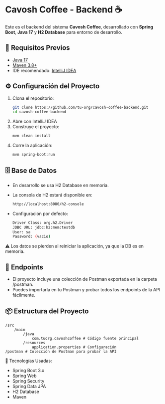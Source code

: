 # Cavosh Coffee - Backend ☕

Este es el backend del sistema **Cavosh Coffee**, desarrollado con **Spring Boot**, **Java 17** y **H2 Database** para
entorno de desarrollo.

## 🚀 Requisitos Previos

- [Java 17](https://adoptium.net/)
- [Maven 3.8+](https://maven.apache.org/)
- IDE recomendado: [IntelliJ IDEA](https://www.jetbrains.com/idea/)

## ⚙️ Configuración del Proyecto

1. Clona el repositorio:
   ```bash
   git clone https://github.com/tu-org/cavosh-coffee-backend.git
   cd cavosh-coffee-backend
   ```
2. Abre con IntelliJ IDEA
3. Construye el proyecto:
   ```bash
   mvn clean install
   ```
4. Corre la aplicación:
   ```bash
   mvn spring-boot:run
   ```

## 🗄️ Base de Datos

- En desarrollo se usa H2 Database en memoria.
- La consola de H2 estará disponible en:

    ```bash
    http://localhost:8080/h2-console
    ```

- Configuración por defecto:

    ```bash
    Driver Class: org.h2.Driver
    JDBC URL: jdbc:h2:mem:testdb 
    User: sa
    Password: (vacio)
    ```

⚠️ Los datos se pierden al reiniciar la aplicación, ya que la DB es en memoria.

## 📡 Endpoints

- El proyecto incluye una colección de Postman exportada en la carpeta /postman.
- Puedes importarla en tu Postman y probar todos los endpoints de la API fácilmente.

## 📦 Estructura del Proyecto

    /src
        /main
            /java
                com.tuorg.cavoshcoffee # Código fuente principal
            /resources
                application.properties # Configuración
    /postman # Colección de Postman para probar la API

🔧 Tecnologías Usadas:

- Spring Boot 3.x
- Spring Web
- Spring Security
- Spring Data JPA
- H2 Database
- Maven

